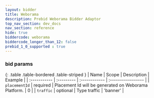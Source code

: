 ```yaml
---
layout: bidder
title: Weborama
description: Prebid Weborama Bidder Adaptor
top_nav_section: dev_docs
nav_section: reference
hide: true
biddercode: weborama
biddercode_longer_than_12: false
prebid_1_0_supported : true
---
```


### bid params

{: .table .table-bordered .table-striped }
| Name           | Scope      | Description                                                    | Example            |
| :-----------   | :--------- | :------------                                                  | :----------------- |
| `placementId` | required   | Placement Id will be generated on Weborama Platform. | 0                        |
| `traffic`      | optional   | Type traffic                                             | 'banner'                 |
